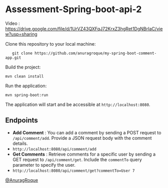 # Assessment-Spring-boot-api-2

Video : https://drive.google.com/file/d/1UrVZ43QXFqJ72KrxZ3hgRet1DgNBrIaC/view?usp=sharing

Clone this repository to your local machine:

```shell
   git clone https://github.com/anuragroque/my-spring-boot-comment-app.git
```

Build the project:

```shell
mvn clean install
```

Run the application:

```shell
mvn spring-boot:run
```

The application will start and be accessible at `http://localhost:8080`.

## Endpoints

* **Add Comment** : You can add a comment by sending a POST request to `/api/comment/add`. Provide a JSON request body with the comment details.
* `http://localhost:8080/api/comment/add`
* **Get Comments** : Retrieve comments for a specific user by sending a GET request to `/api/comment/get`. Include the `commentTo` query parameter to specify the user.
* `http://localhost:8080/api/comment/get?commentTo=User 7`


[@AnuragRoque](https://github.com/AnuragRoque)
